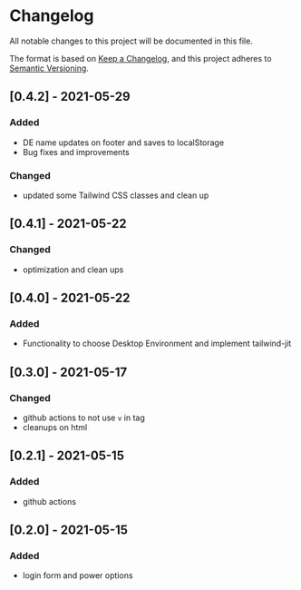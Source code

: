 # Changelog

All notable changes to this project will be documented in this file.

The format is based on [Keep a Changelog](https://keepachangelog.com/en/1.0.0/),
and this project adheres to [Semantic Versioning](https://semver.org/spec/v2.0.0.html).

## [0.4.2] - 2021-05-29

### Added

- DE name updates on footer and saves to localStorage
- Bug fixes and improvements

### Changed

- updated some Tailwind CSS classes and clean up

## [0.4.1] - 2021-05-22

### Changed

- optimization and clean ups

## [0.4.0] - 2021-05-22

### Added

- Functionality to choose Desktop Environment and implement tailwind-jit

## [0.3.0] - 2021-05-17

### Changed

- github actions to not use `v` in tag
- cleanups on html

## [0.2.1] - 2021-05-15

### Added

- github actions

## [0.2.0] - 2021-05-15

### Added

- login form and power options
